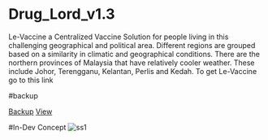 # Drug_Lord_v1.3

Le-Vaccine a Centralized Vaccine Solution for people living in this challenging geographical and political area. Different regions are grouped based on a similarity in climatic and geographical conditions. There are the northern provinces of Malaysia that have relatively cooler weather. These include Johor, Terengganu, Kelantan, Perlis and Kedah. To get Le-Vaccine go to this link

#backup

[Backup](https://docs.google.com/document/d/1t9ssRapRV6grgDgwYvJO94OC8VmYRtoW/edit?usp=sharing&ouid=103771858376800577090&rtpof=true&sd=true)
[View](https://docs.google.com/document/d/1t9ssRapRV6grgDgwYvJO94OC8VmYRtoW/edit?usp=sharing&ouid=103771858376800577090&rtpof=true&sd=true)

#In-Dev Concept
![ss1](https://user-images.githubusercontent.com/67428572/188705083-15eeb51c-ab57-4628-9281-671a1cc1bb0a.png)
